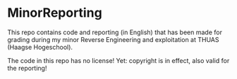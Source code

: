 # MinorReporting

This repo contains code and reporting (in English) that has been made for grading during my minor Reverse Engineering
and exploitation at THUAS (Haagse Hogeschool).

The code in this repo has no license! Yet: copyright is in effect, also valid for the reporting!
